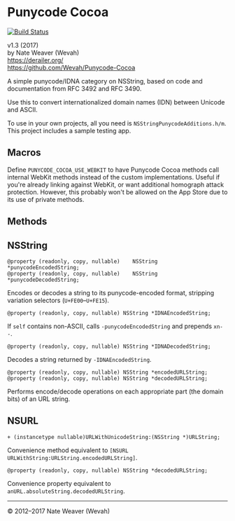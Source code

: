 Punycode Cocoa
==============

[![Build Status](https://travis-ci.org/Wevah/Punycode-Cocoa.svg?branch=master)](https://travis-ci.org/Wevah/Punycode-Cocoa)

v1.3 (2017)  
by Nate Weaver (Wevah)  
https://derailer.org/  
https://github.com/Wevah/Punycode-Cocoa

A simple punycode/IDNA category on NSString, based on code and documentation from RFC 3492 and RFC 3490.

Use this to convert internationalized domain names (IDN) between Unicode and ASCII.

To use in your own projects, all you need is `NSStringPunycodeAdditions.h/m`. This project includes a sample testing app.

Macros
------

Define `PUNYCODE_COCOA_USE_WEBKIT` to have Punycode Cocoa methods call internal WebKit methods instead of the custom implementations. Useful if you're already linking against WebKit, or want additional homograph attack protection. However, this probably won't be allowed on the App Store due to its use of private methods.

Methods
-------

NSString
--------

	@property (readonly, copy, nullable)	NSString *punycodeEncodedString;
	@property (readonly, copy, nullable)	NSString *punycodeDecodedString;

Encodes or decodes a string to its punycode-encoded format, stripping variation selectors (`U+FE00`–`U+FE15`).
	
	@property (readonly, copy, nullable) NSString *IDNAEncodedString;
	
If `self` contains non-ASCII, calls `-punycodeEncodedString` and prepends `xn--`.

	@property (readonly, copy, nullable) NSString *IDNADecodedString;

Decodes a string returned by `-IDNAEncodedString`.

	@property (readonly, copy, nullable) NSString *encodedURLString;
	@property (readonly, copy, nullable) NSString *decodedURLString;
	
Performs encode/decode operations on each appropriate part (the domain bits) of an URL string.

NSURL
-----
	
	+ (instancetype nullable)URLWithUnicodeString:(NSString *)URLString;
	
Convenience method equivalent to `[NSURL URLWithString:URLString.encodedURLString]`.
	
	@property (readonly, copy, nullable) NSString *decodedURLString;

Convenience property equivalent to `anURL.absoluteString.decodedURLString`.

----

© 2012–2017 Nate Weaver (Wevah)
